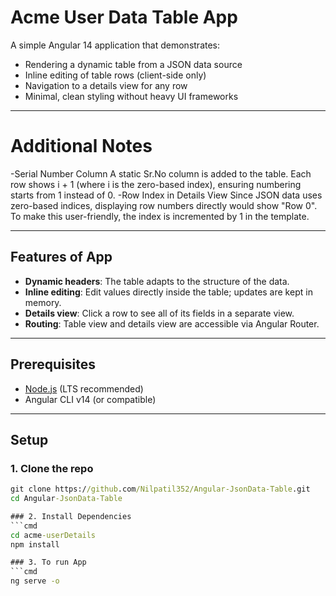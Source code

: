 # Acme User Data Table App 

A simple Angular 14 application that demonstrates:

- Rendering a dynamic table from a JSON data source
- Inline editing of table rows (client-side only)
- Navigation to a details view for any row
- Minimal, clean styling without heavy UI frameworks

---
# Additional Notes

-Serial Number Column
    A static Sr.No column is added to the table.
    Each row shows i + 1 (where i is the zero-based index), ensuring numbering starts from 1 instead of 0.
-Row Index in Details View
    Since JSON data uses zero-based indices, displaying row numbers directly would show "Row 0".
    To make this user-friendly, the index is incremented by 1 in the template.
    
---

## Features of App

- **Dynamic headers**: The table adapts to the structure of the data.
- **Inline editing**: Edit values directly inside the table; updates are kept in memory.
- **Details view**: Click a row to see all of its fields in a separate view.
- **Routing**: Table view and details view are accessible via Angular Router.

---

## Prerequisites

- [Node.js](https://nodejs.org/) (LTS recommended)
- Angular CLI v14 (or compatible)

---

## Setup

### 1. Clone the repo
```cmd
git clone https://github.com/Nilpatil352/Angular-JsonData-Table.git
cd Angular-JsonData-Table

### 2. Install Dependencies
```cmd
cd acme-userDetails
npm install

### 3. To run App
```cmd
ng serve -o